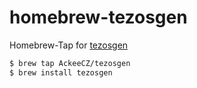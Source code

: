 
# homebrew-tezosgen

Homebrew-Tap for [tezosgen](https://github.com/AckeeCZ/tezosgen)

```bash
$ brew tap AckeeCZ/tezosgen
$ brew install tezosgen 
```
